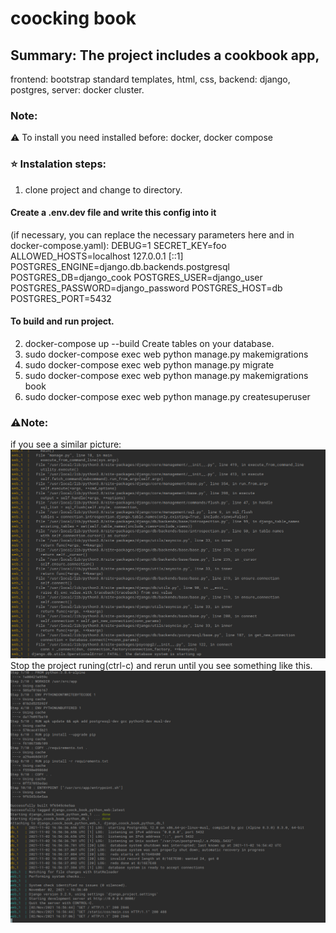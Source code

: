 # coocking book
## Summary: The project includes a cookbook app, 
frontend: bootstrap standard templates, html, css, 
backend: django, postgres, 
server: docker cluster.

### Note:
:warning: To install you need installed before: docker, docker compose

### :star: Instalation steps:
1) clone project and change to directory.
#### Create a .env.dev file and write this config into it
(if necessary, you can replace the necessary parameters here and in docker-compose.yaml):
DEBUG=1
SECRET_KEY=foo
ALLOWED_HOSTS=localhost 127.0.0.1 [::1]
POSTGRES_ENGINE=django.db.backends.postgresql
POSTGRES_DB=django_cook
POSTGRES_USER=django_user
POSTGRES_PASSWORD=django_password
POSTGRES_HOST=db
POSTGRES_PORT=5432
#### To build and run project.
2) docker-compose up --build
Create tables on your database.
3) sudo docker-compose exec web python manage.py makemigrations
4) sudo docker-compose exec web python manage.py migrate
5) sudo docker-compose exec web python manage.py makemigrations book
6) sudo docker-compose exec web python manage.py createsuperuser
### :warning:Note: 
if you see a similar picture:
![Alt text](./12.png)
Stop the project runing(ctrl-c) and rerun 
until you see something like this.
![Alt text](./11.png)
